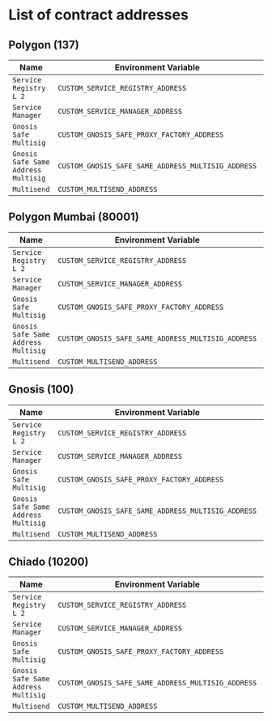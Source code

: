 # List of contract addresses

## Polygon (137)
| Name | Environment Variable | Address |
| ---- | -------------------- | ------- |
| `Service Registry L 2` | `CUSTOM_SERVICE_REGISTRY_ADDRESS` | `0xE3607b00E75f6405248323A9417ff6b39B244b50` |
| `Service Manager` | `CUSTOM_SERVICE_MANAGER_ADDRESS` | `0x3C1fF68f5aa342D296d4DEe4Bb1cACCA912D95fE` |
| `Gnosis Safe Multisig` | `CUSTOM_GNOSIS_SAFE_PROXY_FACTORY_ADDRESS` | `0x3d77596beb0f130a4415df3D2D8232B3d3D31e44` |
| `Gnosis Safe Same Address Multisig` | `CUSTOM_GNOSIS_SAFE_SAME_ADDRESS_MULTISIG_ADDRESS` | `0x34C895f302D0b5cf52ec0Edd3945321EB0f83dd5` |
| `Multisend` | `CUSTOM_MULTISEND_ADDRESS` | `0x40A2aCCbd92BCA938b02010E17A5b8929b49130D` |

## Polygon Mumbai (80001)
| Name | Environment Variable | Address |
| ---- | -------------------- | ------- |
| `Service Registry L 2` | `CUSTOM_SERVICE_REGISTRY_ADDRESS` | `0xf805DfF246CC208CD2F08ffaD242b7C32bc93623` |
| `Service Manager` | `CUSTOM_SERVICE_MANAGER_ADDRESS` | `0x43d28764bB39936185c84906983fB57A8A905a4F` |
| `Gnosis Safe Multisig` | `CUSTOM_GNOSIS_SAFE_PROXY_FACTORY_ADDRESS` | `0x9dEc6B62c197268242A768dc3b153AE7a2701396` |
| `Gnosis Safe Same Address Multisig` | `CUSTOM_GNOSIS_SAFE_SAME_ADDRESS_MULTISIG_ADDRESS` | `0xB575dd20281c63288428DD58e5f579CC7d6aae4d` |
| `Multisend` | `CUSTOM_MULTISEND_ADDRESS` | `0x40A2aCCbd92BCA938b02010E17A5b8929b49130D` |

## Gnosis (100)
| Name | Environment Variable | Address |
| ---- | -------------------- | ------- |
| `Service Registry L 2` | `CUSTOM_SERVICE_REGISTRY_ADDRESS` | `0x9338b5153AE39BB89f50468E608eD9d764B755fD` |
| `Service Manager` | `CUSTOM_SERVICE_MANAGER_ADDRESS` | `0xE3607b00E75f6405248323A9417ff6b39B244b50` |
| `Gnosis Safe Multisig` | `CUSTOM_GNOSIS_SAFE_PROXY_FACTORY_ADDRESS` | `0x3C1fF68f5aa342D296d4DEe4Bb1cACCA912D95fE` |
| `Gnosis Safe Same Address Multisig` | `CUSTOM_GNOSIS_SAFE_SAME_ADDRESS_MULTISIG_ADDRESS` | `0x3d77596beb0f130a4415df3D2D8232B3d3D31e44` |
| `Multisend` | `CUSTOM_MULTISEND_ADDRESS` | `0x40A2aCCbd92BCA938b02010E17A5b8929b49130D` |

## Chiado (10200)
| Name | Environment Variable | Address |
| ---- | -------------------- | ------- |
| `Service Registry L 2` | `CUSTOM_SERVICE_REGISTRY_ADDRESS` | `0x31D3202d8744B16A120117A053459DDFAE93c855` |
| `Service Manager` | `CUSTOM_SERVICE_MANAGER_ADDRESS` | `0x29086141ecdc310058fc23273F8ef7881d20C2f7` |
| `Gnosis Safe Multisig` | `CUSTOM_GNOSIS_SAFE_PROXY_FACTORY_ADDRESS` | `0xeB49bE5DF00F74bd240DE4535DDe6Bc89CEfb994` |
| `Gnosis Safe Same Address Multisig` | `CUSTOM_GNOSIS_SAFE_SAME_ADDRESS_MULTISIG_ADDRESS` | `0x5BA58970c2Ae16Cf6218783018100aF2dCcFc915` |
| `Multisend` | `CUSTOM_MULTISEND_ADDRESS` | `0x40A2aCCbd92BCA938b02010E17A5b8929b49130D` |
